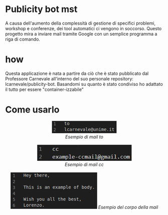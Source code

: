 # Publicity bot mst

A causa dell'aumento della complessità di gestione di specifici problemi, workshop e conferenze, dei tool automatici ci vengono in soccorso. Questo progetto mira a inviare mail tramite Google con un semplice programma a riga di comando.

# how
Questa applicazione è nata a partire da ciò che è stato pubblicato dal Professore Carnevale all'interno del suo personale repository: lcarnevale/publicity-bot.
Basandomi su quanto è stato condiviso ho adattato il tutto per essere "container-izzabile"




# Come usarlo


<p align="center">
  <img src="docs/emails-to-sample.png">
  <br>
  <em>Esempio di mail to</em>
  <br> <br>
  <img src="docs/emails-cc-sample.png">
  <br>
  <em>Esempio di mail cc</em>
  <br> <br>
  <img src="docs/emails-body-sample.png">
  <em>Esempio del corpo della mail</em>
</p>


